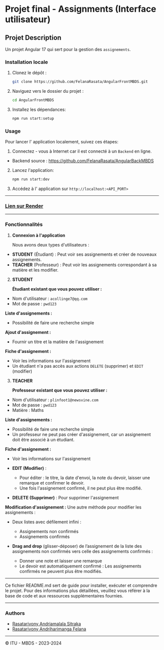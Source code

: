 # Projet final - Assignments (Interface utilisateur)

## Projet Description
Un projet Angular 17 qui sert pour la gestion des `assignements`.

### Installation locale
1. Clonez le dépôt :
   ```bash
   git clone https://github.com/FelanaRasata/AngularFrontMBDS.git
   ```
2. Naviguez vers le dossier du projet :
   ```bash 
   cd AngularFrontMBDS
   ```
3. Installez les dépendances:
   ```bash
   npm run start:setup
   ```


### Usage
Pour lancer l' application localement, suivez ces étapes:
1. Connectez - vous à Internet car il est connecté à un `Backend` en ligne.
- Backend source : https://github.com/FelanaRasata/AngularBackMBDS

2. Lancez l'application:
   ```bash
   npm run start:dev
   ```
3. Accédez à l' application sur `http://localhost:<API_PORT>`

---

### [Lien sur Render](https://angularfrontmbds.onrender.com)

---

### **Fonctionnalités**

1. **Connexion à l'application**

   Nous avons deux types d'utilisateurs :
  - **STUDENT** (Étudiant) : Peut voir ses assignements et créer de nouveaux assignements.
  - **TEACHER** (Professeur) : Peut voir les assignements correspondant à sa matière et les modifier.

2. **STUDENT**

   **Étudiant existant que vous pouvez utiliser :**
  - Nom d'utilisateur : `acollinge7@qq.com`
  - Mot de passe : `pwd123`

   **Liste d'assignements :**
  - Possibilité de faire une recherche simple

   **Ajout d'assignement :**
  - Fournir un titre et la matière de l'assignement

   **Fiche d'assignement :**
  - Voir les informations sur l'assignement
  - Un étudiant n'a pas accès aux actions `DELETE` (supprimer) et `EDIT` (modifier)

3. **TEACHER**

   **Professeur existant que vous pouvez utiliser :**
  - Nom d'utilisateur : `plinfoot1@newsvine.com`
  - Mot de passe : `pwd123`
  - Matière : Maths

   **Liste d'assignements :**
  - Possibilité de faire une recherche simple
  - Un professeur ne peut pas créer d'assignement, car un assignement doit être associé à un étudiant.

   **Fiche d'assignement :**
  - Voir les informations sur l'assignement

  - **EDIT (Modifier)** :
    - Pour éditer : le titre, la date d'envoi, la note du devoir, laisser une remarque et confirmer le devoir.
    - Une fois l'assignement confirmé, il ne peut plus être modifié.

  - **DELETE (Supprimer)** : Pour supprimer l'assignement

   **Modification d'assignement :** Une autre méthode pour modifier les assignements :
  - Deux listes avec défilement infini :
    - Assignements non confirmés
    - Assignements confirmés

  - **Drag and drop** (glisser-déposer) de l’assignement de la liste des assignements non confirmés vers celle des assignements confirmés :
    - Donner une note et laisser une remarque
    - Le devoir est automatiquement confirmé : Les assignements confirmés ne peuvent plus être modifiés.

---

Ce fichier README.md sert de guide pour installer, exécuter et comprendre le projet. Pour des informations plus détaillées, veuillez vous référer à la base de code et aux ressources supplémentaires fournies.

---

### Authors
- [Rasatarivony Andriamalala Sitraka](mailto:rasatasitraka2@gmail.com)
- [Rasatarivony Andriharimanga Felana](mailto:rasatadiamondra@gmail.com)

---

&copy; ITU - MBDS - 2023-2024

